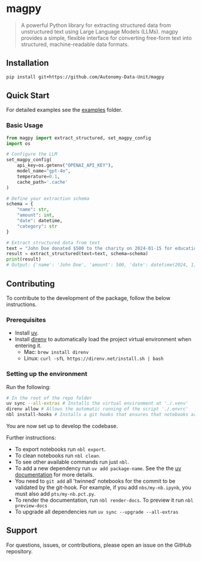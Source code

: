 # magpy

> A powerful Python library for extracting structured data from unstructured text using Large Language Models (LLMs). magpy provides a simple, flexible interface for converting free-form text into structured, machine-readable data formats.

<!-- #region -->
## Installation

```bash
pip install git+https://github.com/Autonomy-Data-Unit/magpy
```

## Quick Start

For detailed examples see the [examples](./nbs/examples/) folder.

### Basic Usage

```python
from magpy import extract_structured, set_magpy_config
import os

# Configure the LLM
set_magpy_config(
    api_key=os.getenv("OPENAI_API_KEY"), 
    model_name="gpt-4o",    
    temperature=0.1,
    cache_path='.cache'
)

# Define your extraction schema
schema = {
    "name": str,
    "amount": int,
    "date": datetime,
    "category": str
}

# Extract structured data from text
text = "John Doe donated $500 to the charity on 2024-01-15 for education programs."
result = extract_structured(text=text, schema=schema)
print(result)
# Output: {'name': 'John Doe', 'amount': 500, 'date': datetime(2024, 1, 15), 'category': 'education'}
```
<!-- #endregion -->

<!-- #region -->
## Contributing

To contribute to the development of the package, follow the below instructions.

### Prerequisites

- Install [uv](https://docs.astral.sh/uv/getting-started/installation/).
- Install [direnv](https://direnv.net/) to automatically load the project virtual environment when entering it.
    - Mac: `brew install direnv`
    - Linux: `curl -sfL https://direnv.net/install.sh | bash`

### Setting up the environment

Run the following:

```bash
# In the root of the repo folder
uv sync --all-extras # Installs the virtual environment at './.venv'
direnv allow # Allows the automatic running of the script './.envrc'
nbl install-hooks # Installs a git hooks that ensures that notebooks are added properly
```

You are now set up to develop the codebase.

Further instructions:

- To export notebooks run `nbl export`.
- To clean notebooks run `nbl clean`.
- To see other available commands run just `nbl`.
- To add a new dependency run `uv add package-name`. See the the [uv documentation](https://docs.astral.sh/uv/) for more details.
- You need to `git add` all 'twinned' notebooks for the commit to be validated by the git-hook. For example, if you add `nbs/my-nb.ipynb`, you must also add `pts/my-nb.pct.py`.
- To render the documentation, run `nbl render-docs`. To preview it run `nbl preview-docs`
- To upgrade all dependencies run `uv sync --upgrade --all-extras`
<!-- #endregion -->

## Support

For questions, issues, or contributions, please open an issue on the GitHub repository.
<!-- #endregion -->
